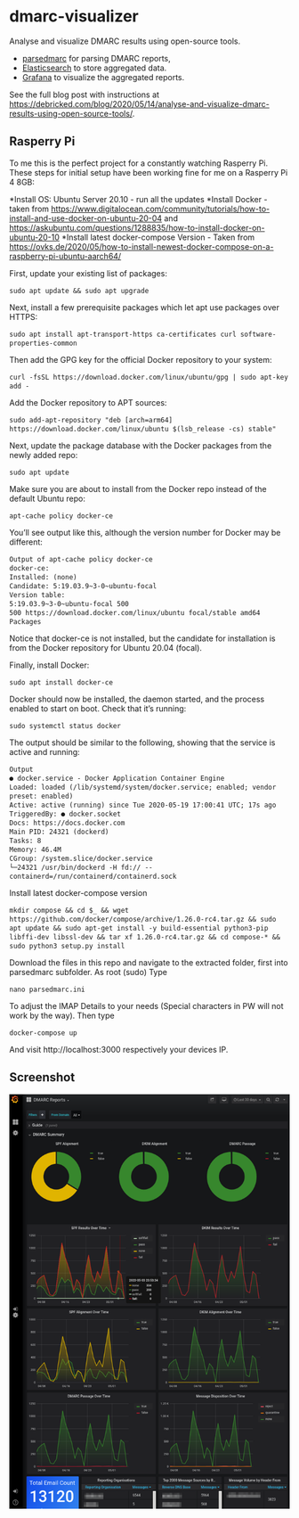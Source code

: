 # dmarc-visualizer

Analyse and visualize DMARC results using open-source tools.

* [parsedmarc](https://github.com/domainaware/parsedmarc) for parsing DMARC reports,
* [Elasticsearch](https://www.elastic.co/) to store aggregated data.
* [Grafana](https://grafana.com/) to visualize the aggregated reports.

See the full blog post with instructions at https://debricked.com/blog/2020/05/14/analyse-and-visualize-dmarc-results-using-open-source-tools/.

## Rasperry Pi

To me this is the perfect project for a constantly watching Rasperry Pi. These steps for initial setup have been working fine for me on a Rasperry Pi 4 8GB:

*Install OS: Ubuntu Server 20.10 - run all the updates
*Install Docker - taken from https://www.digitalocean.com/community/tutorials/how-to-install-and-use-docker-on-ubuntu-20-04 and https://askubuntu.com/questions/1288835/how-to-install-docker-on-ubuntu-20-10
*Install latest docker-compose Version - Taken from https://ovks.de/2020/05/how-to-install-newest-docker-compose-on-a-raspberry-pi-ubuntu-aarch64/
    
First, update your existing list of packages:
    
    sudo apt update && sudo apt upgrade
 Next, install a few prerequisite packages which let apt use packages over HTTPS:
 
    sudo apt install apt-transport-https ca-certificates curl software-properties-common
Then add the GPG key for the official Docker repository to your system:

    curl -fsSL https://download.docker.com/linux/ubuntu/gpg | sudo apt-key add -
Add the Docker repository to APT sources:

    sudo add-apt-repository "deb [arch=arm64] https://download.docker.com/linux/ubuntu $(lsb_release -cs) stable"
Next, update the package database with the Docker packages from the newly added repo:

    sudo apt update
Make sure you are about to install from the Docker repo instead of the default Ubuntu repo:

    apt-cache policy docker-ce
You’ll see output like this, although the version number for Docker may be different:

    Output of apt-cache policy docker-ce
    docker-ce:
    Installed: (none)
    Candidate: 5:19.03.9~3-0~ubuntu-focal
    Version table:
    5:19.03.9~3-0~ubuntu-focal 500
    500 https://download.docker.com/linux/ubuntu focal/stable amd64 Packages
Notice that docker-ce is not installed, but the candidate for installation is from the Docker repository for Ubuntu 20.04 (focal).

Finally, install Docker:

    sudo apt install docker-ce
Docker should now be installed, the daemon started, and the process enabled to start on boot. Check that it’s running:

    sudo systemctl status docker
 
The output should be similar to the following, showing that the service is active and running:

    Output
    ● docker.service - Docker Application Container Engine
    Loaded: loaded (/lib/systemd/system/docker.service; enabled; vendor preset: enabled)
    Active: active (running) since Tue 2020-05-19 17:00:41 UTC; 17s ago
    TriggeredBy: ● docker.socket
    Docs: https://docs.docker.com
    Main PID: 24321 (dockerd)
    Tasks: 8
    Memory: 46.4M
    CGroup: /system.slice/docker.service
    └─24321 /usr/bin/dockerd -H fd:// --containerd=/run/containerd/containerd.sock
Install latest docker-compose version 

    mkdir compose && cd $_ && wget https://github.com/docker/compose/archive/1.26.0-rc4.tar.gz && sudo apt update && sudo apt-get install -y build-essential python3-pip libffi-dev libssl-dev && tar xf 1.26.0-rc4.tar.gz && cd compose-* && sudo python3 setup.py install

Download the files in this repo and navigate to the extracted folder, first into parsedmarc subfolder. As root (sudo) Type

    nano parsedmarc.ini
 To adjust the IMAP Details to your needs (Special characters in PW will not work by the way). Then type

    docker-compose up
    
  And visit http://localhost:3000 respectively your devices IP.
    
 

## Screenshot

![Screenshot of Grafana dashboard](/big_screenshot.png?raw=true)
